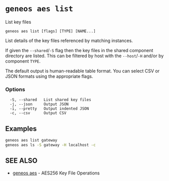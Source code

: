 # `geneos aes list`

List key files

```text
geneos aes list [flags] [TYPE] [NAME...]
```

List details of the key files referenced by matching instances.

If given the `--shared`/`-S` flag then the key files in the shared component directory are listed. This can be filtered by host with the `--host`/`-H` and/or by component `TYPE`.

The default output is human-readable table format. You can select CSV or JSON formats using the appropriate flags.

### Options

```text
  -S, --shared   List shared key files
  -j, --json     Output JSON
  -i, --pretty   Output indented JSON
  -c, --csv      Output CSV
```

## Examples

```bash
geneos aes list gateway
geneos aes ls -S gateway -H localhost -c

```

## SEE ALSO

* [geneos aes](geneos_aes.md)	 - AES256 Key File Operations
